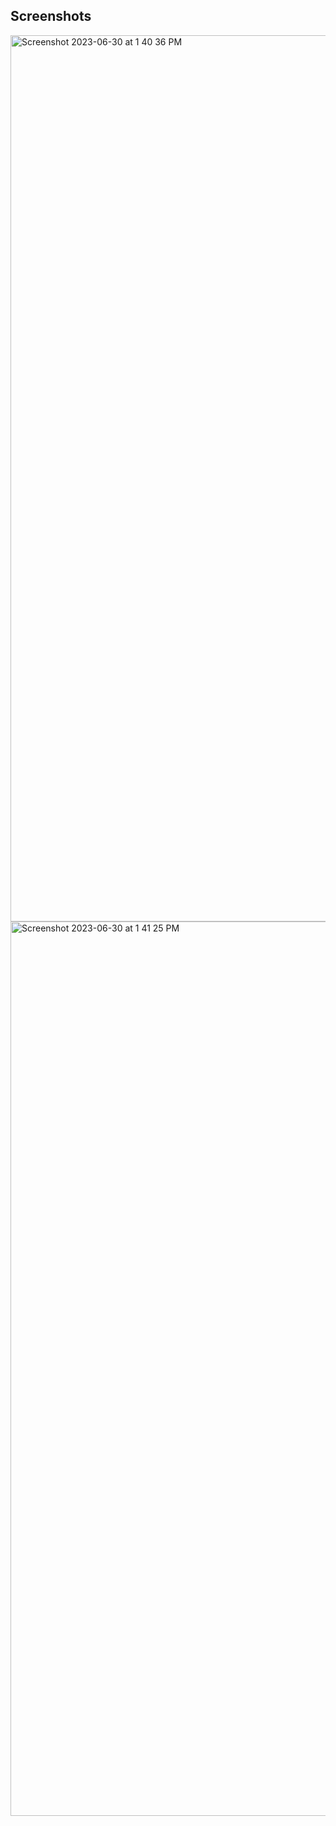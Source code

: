 
## Screenshots
<img width="1418" alt="Screenshot 2023-06-30 at 1 40 36 PM" src="https://github.com/ichiragtaluja/react-sneakers-app/assets/114881862/1074096a-f59b-4428-a169-40eb78d7954d">

<img width="1431" alt="Screenshot 2023-06-30 at 1 41 25 PM" src="https://github.com/ichiragtaluja/react-sneakers-app/assets/114881862/664a97b3-4191-47dc-88fc-3eee1489ddaa">


